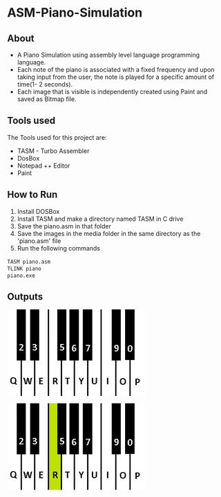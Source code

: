 # ASM-Piano-Simulation


## About
- A Piano Simulation using assembly level language programming language.
- Each note of the piano is associated with a fixed frequency and upon taking input from the user, the note is played for a specific amount of time(1- 2 seconds). 
- Each image that is visible is independently created using Paint and saved as Bitmap file.

## Tools used
The Tools used for this project are:
- TASM - Turbo Assembler
- DosBox
- Notepad ++ Editor
- Paint

## How to Run
1. Install DOSBox
2. Install TASM and make a directory named TASM in C drive
3. Save the piano.asm in that folder
4. Save the images in the media folder in the same directory as the 'piano.asm' file
5. Run the following commands
````
TASM piano.asm
TLINK piano
piano.exe
````

## Outputs
<kbd>![Alt text](/media/keyboard.bmp "Piano")</kbd>

<kbd>![Alt text](/media/keyR.bmp "PianoKey")</kbd>
